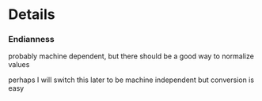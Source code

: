 
# Details

### Endianness

probably machine dependent, 
but there should be a good way to normalize values

perhaps I will switch this later to be machine independent but conversion
is easy
